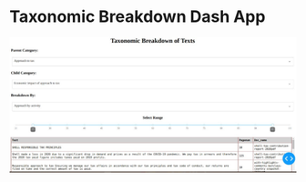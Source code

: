 # Taxonomic Breakdown Dash App

![](https://github.com/Stitaprajna/Taxonomic_Dash_app/blob/main/Screenshot%20from%202023-04-29%2001-36-08.jpg)
